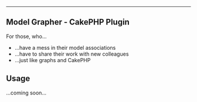 --------------------------------
Model Grapher - CakePHP Plugin
--------------------------------

For those, who...
* ...have a mess in their model associations
* ...have to share their work with new colleagues
* ...just like graphs and CakePHP

Usage
------------------------------

...coming soon...